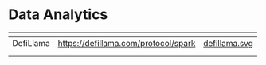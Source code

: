 # Data Analytics



<table data-view="cards"><thead><tr><th></th><th data-type="content-ref"></th><th data-hidden data-card-cover data-type="files"></th></tr></thead><tbody><tr><td>DefiLlama</td><td><a href="https://defillama.com/protocol/spark">https://defillama.com/protocol/spark</a></td><td><a href="../.gitbook/assets/defillama.svg">defillama.svg</a></td></tr><tr><td></td><td></td><td></td></tr><tr><td></td><td></td><td></td></tr></tbody></table>
